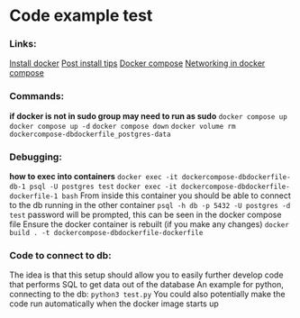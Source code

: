 # Code example test

### Links:
[Install docker](https://docs.docker.com/engine/install/ubuntu/)
[Post install tips](https://docs.docker.com/engine/install/linux-postinstall/)
[Docker compose](https://docs.docker.com/compose/gettingstarted/)
[Networking in docker compose](https://docs.docker.com/compose/networking/)

### Commands:
**if docker is not in sudo group may need to run as sudo**
`docker compose up`
`docker compose up -d`
`docker compose down`
`docker volume rm dockercompose-dbdockerfile_postgres-data`

### Debugging:
**how to exec into containers**
`docker exec -it dockercompose-dbdockerfile-db-1 psql -U postgres test`
`docker exec -it dockercompose-dbdockerfile-dockerfile-1 bash`
    From inside this container you should be able to connect to the db running in the other container
    `psql -h db -p 5432 -U postgres -d test`
    password will be prompted, this can be seen in the docker compose file
Ensure the docker container is rebuilt (if you make any changes)
`docker build . -t dockercompose-dbdockerfile-dockerfile`

### Code to connect to db:
The idea is that this setup should allow you to easily further develop code that performs SQL to get data out of the database
An example for python, connecting to the db:
`python3 test.py`
You could also potentially make the code run automatically when the docker image starts up